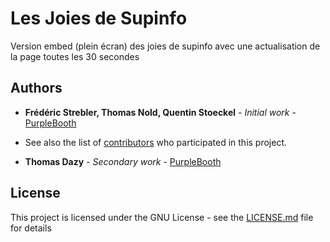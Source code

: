 # Les Joies de Supinfo

Version embed (plein écran) des joies de supinfo avec une actualisation de la page toutes les 30 secondes

## Authors

* **Frédéric Strebler, Thomas Nold, Quentin Stoeckel** - *Initial work* - [PurpleBooth](https://github.com/chteuchteu/Les-Joies-de-Supinfo/graphs/contributors)


 * See also the list of [contributors](https://github.com/chteuchteu/Les-Joies-de-Supinfo/graphs/contributors) who participated in this project.

* **Thomas Dazy** - *Secondary work* - [PurpleBooth](http://td24.net/ThomasDazy/)

## License

This project is licensed under the GNU License - see the [LICENSE.md](LICENSE.md) file for details
